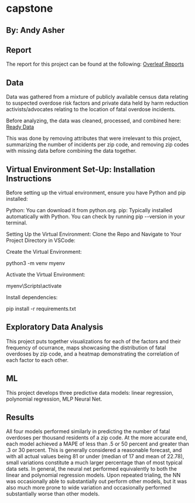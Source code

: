 # capstone

## By: Andy Asher

## Report
The report for this project can be found at the following: [Overleaf Reports](https://www.overleaf.com/read/vqfygrfdhbwr#e4e223)

## Data
Data was gathered from a mixture of publicly available census data relating to suspected overdose risk factors and private data held by harm reduction activists/advocates relating to the location of fatal overdose incidents. 

Before analyzing, the data was cleaned, processed, and combined here: [Ready Data](https://github.com/andyakiva/capstone/blob/main/ReadyData.csv)

This was done by removing attributes that were irrelevant to this project, summarizing the number of incidents per zip code, and removing zip codes with missing data before combining the data together.

## Virtual Environment Set-Up: Installation Instructions

Before setting up the virtual environment, ensure you have Python and pip installed:

Python: You can download it from python.org.
pip: Typically installed automatically with Python. You can check by running pip --version in your terminal.

Setting Up the Virtual Environment:
Clone the Repo and Navigate to Your Project Directory in VSCode:

Create the Virtual Environment:

python3 -m venv myenv

Activate the Virtual Environment:

myenv\Scripts\activate

Install dependencies:

pip install -r requirements.txt

## Exploratory Data Analysis

This project puts together visualizations for each of the factors and their frequency of ocurrance, maps showcasing the distribution of fatal overdoses by zip code, and a heatmap demonstrating the correlation of each factor to each other.

## ML 

This project develops three predictive data models: linear regression, polynomial regression, MLP Neural Net.

## Results

All four models performed similarly in predicting the number of fatal overdoses per thousand residents of a zip code.
At the more accurate end, each model achieved a MAPE of less than .5 or 50 percent and greater than .3 or 30
percent. This is generally considered a reasonable forecast, and with all actual values being 81 or under (median of
17 and mean of 22.78), small variations constitute a much larger percentage than of most typical data sets.
In general, the neural net performed equivalently to both the linear and polynomial regression models. Upon
repeated trialing, the NN was occasionally able to substantially out perform other models, but it was also much more
prone to wide variation and occasionally performed substantially worse than other models.


